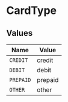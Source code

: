 # CardType


## Values

| Name      | Value     |
| --------- | --------- |
| `CREDIT`  | credit    |
| `DEBIT`   | debit     |
| `PREPAID` | prepaid   |
| `OTHER`   | other     |